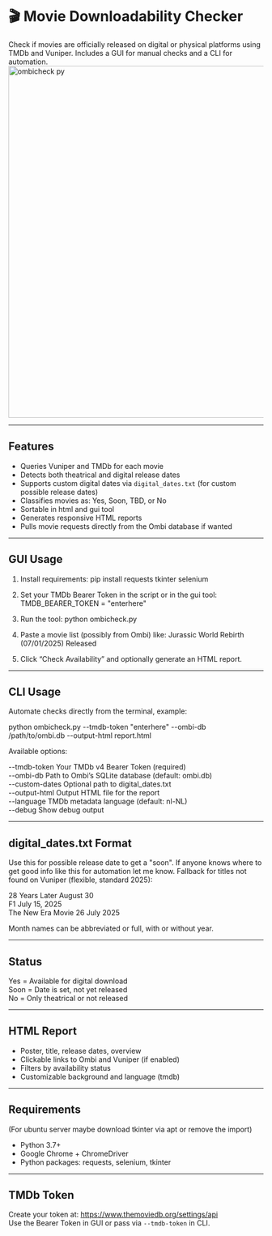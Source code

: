 # 🎬 Movie Downloadability Checker

Check if movies are officially released on digital or physical platforms using TMDb and Vuniper. Includes a GUI for manual checks and a CLI for automation.  
<img width="1495" height="695" alt="ombicheck py" src="https://github.com/user-attachments/assets/286b3a56-7883-4b68-b929-b20c92f419b4" />

---

## Features

- Queries Vuniper and TMDb for each movie
- Detects both theatrical and digital release dates
- Supports custom digital dates via `digital_dates.txt` (for custom possible release dates)
- Classifies movies as: Yes, Soon, TBD, or No
- Sortable in html and gui tool
- Generates responsive HTML reports
- Pulls movie requests directly from the Ombi database if wanted

---
## GUI Usage

1. Install requirements:
   pip install requests tkinter selenium

2. Set your TMDb Bearer Token in the script or in the gui tool:
   TMDB_BEARER_TOKEN = "enterhere"

3. Run the tool:
   python ombicheck.py

4. Paste a movie list (possibly from Ombi) like:
   Jurassic World Rebirth (07/01/2025)	Released

5. Click “Check Availability” and optionally generate an HTML report.

---

## CLI Usage

Automate checks directly from the terminal, example:

   python ombicheck.py --tmdb-token "enterhere" --ombi-db /path/to/ombi.db --output-html report.html

Available options:

--tmdb-token       Your TMDb v4 Bearer Token (required)  
--ombi-db          Path to Ombi’s SQLite database (default: ombi.db)  
--custom-dates     Optional path to digital_dates.txt  
--output-html      Output HTML file for the report  
--language         TMDb metadata language (default: nl-NL)  
--debug            Show debug output  

---

## digital_dates.txt Format

Use this for possible release date to get a "soon".
If anyone knows where to get good info like this for automation let me know.
Fallback for titles not found on Vuniper (flexible, standard 2025):

   28 Years Later August 30  
   F1 July 15, 2025  
   The New Era Movie 26 July 2025  

Month names can be abbreviated or full, with or without year.

---

## Status

Yes        = Available for digital download  
Soon       = Date is set, not yet released  
No         = Only theatrical or not released  

---

## HTML Report

- Poster, title, release dates, overview
- Clickable links to Ombi and Vuniper (if enabled)
- Filters by availability status
- Customizable background and language (tmdb)

---

## Requirements

(For ubuntu server maybe download tkinter via apt or remove the import)
- Python 3.7+  
- Google Chrome + ChromeDriver  
- Python packages: requests, selenium, tkinter 

---

## TMDb Token

Create your token at: https://www.themoviedb.org/settings/api  
Use the Bearer Token in GUI or pass via `--tmdb-token` in CLI.  
